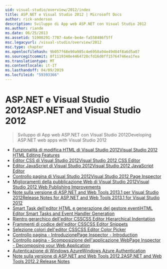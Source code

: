 ```yaml
---
uid: visual-studio/overview/2012/index
title: ASP.NET e Visual Studio 2012 | Microsoft Docs
author: rick-anderson
description: Sviluppo di App web ASP.NET con Visual Studio 2012
ms.author: riande
ms.date: 06/25/2013
ms.assetid: 51900291-7787-4a6e-be4e-fa558486f5ff
msc.legacyurl: /visual-studio/overview/2012
msc.type: chapter
ms.openlocfilehash: 9b057f68e90a985c4e6950a94e49d84f8a6d5a07
ms.sourcegitcommit: 0f1119340e4464720cfd16d0ff15764746ea1fea
ms.translationtype: MT
ms.contentlocale: it-IT
ms.lasthandoff: 04/09/2019
ms.locfileid: "59393366"
---
```

# <a name="aspnet-and-visual-studio-2012"></a><span data-ttu-id="92615-103">ASP.NET e Visual Studio 2012</span><span class="sxs-lookup"><span data-stu-id="92615-103">ASP.NET and Visual Studio 2012</span></span>

> <span data-ttu-id="92615-104">Sviluppo di App web ASP.NET con Visual Studio 2012</span><span class="sxs-lookup"><span data-stu-id="92615-104">Developing ASP.NET web apps with Visual Studio 2012</span></span>


- [<span data-ttu-id="92615-105">Funzionalità di modifica HTML di Visual Studio 2012</span><span class="sxs-lookup"><span data-stu-id="92615-105">Visual Studio 2012 HTML Editing Features</span></span>](visual-studio-2012-html-editing-features.md)
- [<span data-ttu-id="92615-106">Editor CSS di Visual Studio 2012</span><span class="sxs-lookup"><span data-stu-id="92615-106">Visual Studio 2012 CSS Editor</span></span>](visual-studio-2012-css-editor.md)
- [<span data-ttu-id="92615-107">Editor JavaScript di Visual Studio 2012</span><span class="sxs-lookup"><span data-stu-id="92615-107">Visual Studio 2012 JavaScript Editor</span></span>](visual-studio-2012-javascript-editor.md)
- [<span data-ttu-id="92615-108">Controllo pagina di Visual Studio 2012</span><span class="sxs-lookup"><span data-stu-id="92615-108">Visual Studio 2012 Page Inspector</span></span>](visual-studio-2012-page-inspector.md)
- [<span data-ttu-id="92615-109">Miglioramenti della pubblicazione Web di Visual Studio 2012</span><span class="sxs-lookup"><span data-stu-id="92615-109">Visual Studio 2012 Web Publishing Improvements</span></span>](visual-studio-2012-web-publishing-improvements.md)
- [<span data-ttu-id="92615-110">Note sulla versione di ASP.NET and Web Tools 2013.1 per Visual Studio 2012</span><span class="sxs-lookup"><span data-stu-id="92615-110">Release Notes for ASP.NET and Web Tools 2013.1 for Visual Studio 2012</span></span>](aspnet-and-web-tools-20131-for-visual-studio-2012.md)
- [<span data-ttu-id="92615-111">Smart Task dell'editor HTML e generazione del gestore eventi</span><span class="sxs-lookup"><span data-stu-id="92615-111">HTML Editor Smart Tasks and Event Handler Generation</span></span>](visual-studio-vnext-videos-html-editor-smart-tasks-and-event-handler-generation.md)
- [<span data-ttu-id="92615-112">Rientro gerarchico dell'editor CSS</span><span class="sxs-lookup"><span data-stu-id="92615-112">CSS Editor Hierarchical Indentation</span></span>](visual-studio-vnext-videos-css-editor-hierarchical-indentation.md)
- [<span data-ttu-id="92615-113">Frammenti di codice dell'editor CSS</span><span class="sxs-lookup"><span data-stu-id="92615-113">CSS Editor Snippets</span></span>](visual-studio-vnext-videos-css-editor-snippets.md)
- [<span data-ttu-id="92615-114">Selezione colori dell'editor CSS</span><span class="sxs-lookup"><span data-stu-id="92615-114">CSS Editor Color Picker</span></span>](visual-studio-vnext-videos-css-editor-color-picker.md)
- [<span data-ttu-id="92615-115">Controllo pagina - Introduzione</span><span class="sxs-lookup"><span data-stu-id="92615-115">Page Inspector - Introduction</span></span>](visual-studio-vnext-videos-page-inspector-introduction.md)
- [<span data-ttu-id="92615-116">Controllo pagina - Scomposizione dell'applicazione Web</span><span class="sxs-lookup"><span data-stu-id="92615-116">Page Inspector - Decomposing your Web Application</span></span>](visual-studio-vnext-videos-page-inspector-decomposing-your-web-application.md)
- [<span data-ttu-id="92615-117">Autenticazione di Windows Azure</span><span class="sxs-lookup"><span data-stu-id="92615-117">Windows Azure Authentication</span></span>](windows-azure-authentication.md)
- [<span data-ttu-id="92615-118">Note sulla versione di ASP.NET and Web Tools 2012.2</span><span class="sxs-lookup"><span data-stu-id="92615-118">ASP.NET and Web Tools 2012.2 Release Notes</span></span>](aspnet-and-web-tools-20122-release-notes-rtw.md)
